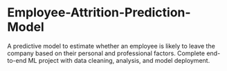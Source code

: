 # Employee-Attrition-Prediction-Model
A predictive model to estimate whether an employee is likely to leave the company based on their personal and professional factors. Complete end-to-end ML project with data cleaning, analysis, and model deployment.
